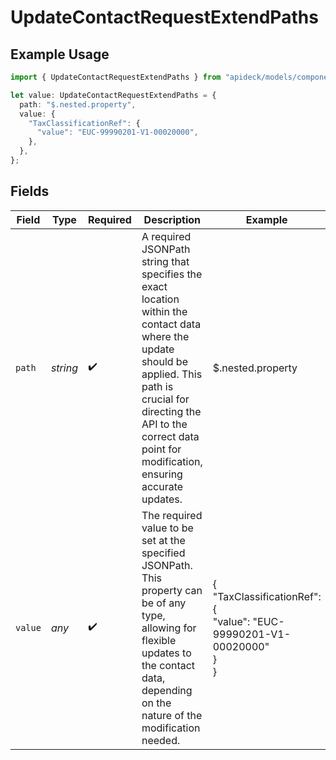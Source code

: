 # UpdateContactRequestExtendPaths

## Example Usage

```typescript
import { UpdateContactRequestExtendPaths } from "apideck/models/components";

let value: UpdateContactRequestExtendPaths = {
  path: "$.nested.property",
  value: {
    "TaxClassificationRef": {
      "value": "EUC-99990201-V1-00020000",
    },
  },
};
```

## Fields

| Field                                                                                                                                                                                                                                      | Type                                                                                                                                                                                                                                       | Required                                                                                                                                                                                                                                   | Description                                                                                                                                                                                                                                | Example                                                                                                                                                                                                                                    |
| ------------------------------------------------------------------------------------------------------------------------------------------------------------------------------------------------------------------------------------------ | ------------------------------------------------------------------------------------------------------------------------------------------------------------------------------------------------------------------------------------------ | ------------------------------------------------------------------------------------------------------------------------------------------------------------------------------------------------------------------------------------------ | ------------------------------------------------------------------------------------------------------------------------------------------------------------------------------------------------------------------------------------------ | ------------------------------------------------------------------------------------------------------------------------------------------------------------------------------------------------------------------------------------------ |
| `path`                                                                                                                                                                                                                                     | *string*                                                                                                                                                                                                                                   | :heavy_check_mark:                                                                                                                                                                                                                         | A required JSONPath string that specifies the exact location within the contact data where the update should be applied. This path is crucial for directing the API to the correct data point for modification, ensuring accurate updates. | $.nested.property                                                                                                                                                                                                                          |
| `value`                                                                                                                                                                                                                                    | *any*                                                                                                                                                                                                                                      | :heavy_check_mark:                                                                                                                                                                                                                         | The required value to be set at the specified JSONPath. This property can be of any type, allowing for flexible updates to the contact data, depending on the nature of the modification needed.                                           | {<br/>"TaxClassificationRef": {<br/>"value": "EUC-99990201-V1-00020000"<br/>}<br/>}                                                                                                                                                        |